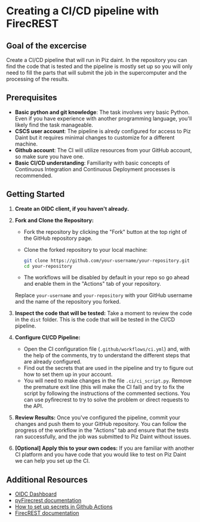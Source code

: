 # Creating a CI/CD pipeline with FirecREST

## Goal of the excercise

Create a CI/CD pipeline that will run in Piz daint.
In the repository you can find the code that is tested and the pipeline is mostly set up so you will only need to fill the parts that will submit the job in the supercomputer and the processing of the results.

## Prerequisites

- **Basic python and git knowledge**: The task involves very basic Python.
Even if you have experience with another programming language, you'll likely find the task manageable.
- **CSCS user account**: The pipeline is alredy configured for access to Piz Daint but it requires minimal changes to customize for a different machine.
- **Github account**: The CI will utilize resources from your GitHub account, so make sure you have one.
- **Basic CI/CD understanding**: Familiarity with basic concepts of Continuous Integration and Continuous Deployment processes is recommended.

## Getting Started

1. **Create an OIDC client, if you haven't already.**

1. **Fork and Clone the Repository:**
     - Fork the repository by clicking the "Fork" button at the top right of the GitHub repository page.
    - Clone the forked repository to your local machine:

        ```bash
        git clone https://github.com/your-username/your-repository.git
        cd your-repository
        ```
    - The workflows will be disabled by default in your repo so go ahead and enable them in the "Actions" tab of your repository.

    Replace `your-username` and `your-repository` with your GitHub username and the name of the repository you forked.

1. **Inspect the code that will be tested:**
    Take a moment to review the code in the `dist` folder. This is the code that will be tested in the CI/CD pipeline.

    <!-- TODO! This can change until the course, depending on what we will end up testing. -->

1. **Configure CI/CD Pipeline:**
    - Open the CI configuration file (`.github/workflows/ci.yml`) and, with the help of the comments, try to understand the different steps that are already configured.
    - Find out the secrets that are used in the pipeline and try to figure out how to set them up in your account.
    - You will need to make changes in the file `.ci/ci_script.py`.
    Remove the premature exit line (this will make the CI fail) and try to fix the script by following the instructions of the commented sections.
    You can use pyfirecrest to try to solve the problem or direct requests to the API.

1. **Review Results:**
    Once you've configured the pipeline, commit your changes and push them to your GitHub repository.
    You can follow the progress of the workflow in the "Actions" tab and ensure that the tests ran successfully, and the job was submitted to Piz Daint without issues.

1. **[Optional] Apply this to your own codes:**
    If you are familiar with another CI platform and you have code that you would like to test on Piz Daint we can help you set up the CI.

## Additional Resources

- [OIDC Dashboard](https://oidc-dashboard-prod.cscs.ch/)
- [pyFirecrest documentation](https://pyfirecrest.readthedocs.io)
- [How to set up secrets in Github Actions](https://docs.github.com/en/actions/security-guides/using-secrets-in-github-actions)
- [FirecREST documentation](https://firecrest.readthedocs.io)
